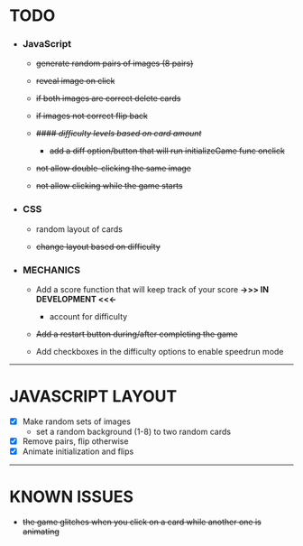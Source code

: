 # TODO

-  ### JavaScript

	+  ~~generate random pairs of images (8 pairs)~~

	+  ~~reveal image on click~~

	+ ~~if both images are correct delete cards~~

	+ ~~if images not correct flip back~~

	+  ~~#### *difficulty levels based on card amount*~~
      	+  ~~add a diff option/button that will run initializeGame func onclick~~
	
	+  ~~not allow double-clicking the same image~~
	
	+  ~~not allow clicking while the game starts~~

- ### CSS
	+ random layout of cards
	
	+ ~~change layout based on difficulty~~

- ### MECHANICS
	+ Add a score function that will keep track of your score  **->>> IN DEVELOPMENT <<<-**
    	+ account for difficulty
	
	+ ~~Add a restart button during/after completing the game~~

	+ Add checkboxes in the difficulty options to enable speedrun mode

---

# JAVASCRIPT LAYOUT

- [x] Make random sets of images
  +  set a random background (1-8) to two random cards
- [x] Remove pairs, flip otherwise
- [x] Animate initialization and flips

---

# KNOWN ISSUES
- ~~the game glitches when you click on a card while another one is animating~~
